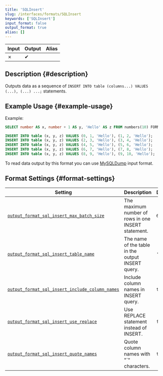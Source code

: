 ```yaml
---
title: 'SQLInsert'
slug: /interfaces/formats/SQLInsert
keywords: ['SQLInsert']
input_format: false
output_format: true
alias: []
---
```


| Input | Output | Alias |
|-------|--------|-------|
| ✗     | ✔      |       |

## Description {#description}

Outputs data as a sequence of `INSERT INTO table (columns...) VALUES (...), (...) ...;` statements.

## Example Usage {#example-usage}

Example:

```sql
SELECT number AS x, number + 1 AS y, 'Hello' AS z FROM numbers(10) FORMAT SQLInsert SETTINGS output_format_sql_insert_max_batch_size = 2
```

```sql
INSERT INTO table (x, y, z) VALUES (0, 1, 'Hello'), (1, 2, 'Hello');
INSERT INTO table (x, y, z) VALUES (2, 3, 'Hello'), (3, 4, 'Hello');
INSERT INTO table (x, y, z) VALUES (4, 5, 'Hello'), (5, 6, 'Hello');
INSERT INTO table (x, y, z) VALUES (6, 7, 'Hello'), (7, 8, 'Hello');
INSERT INTO table (x, y, z) VALUES (8, 9, 'Hello'), (9, 10, 'Hello');
```

To read data output by this format you can use [MySQLDump](../formats/MySQLDump.md) input format.

## Format Settings {#format-settings}

| Setting                                                                                                                                | Description                                         | Default   |
|----------------------------------------------------------------------------------------------------------------------------------------|-----------------------------------------------------|-----------|
| [`output_format_sql_insert_max_batch_size`](../../operations/settings/settings-formats.md/#output_format_sql_insert_max_batch_size)    | The maximum number of rows in one INSERT statement. | `65505`   |
| [`output_format_sql_insert_table_name`](../../operations/settings/settings-formats.md/#output_format_sql_insert_table_name)            | The name of the table in the output INSERT query.   | `'table'` |
| [`output_format_sql_insert_include_column_names`](../../operations/settings/settings-formats.md/#output_format_sql_insert_include_column_names) | Include column names in INSERT query.               | `true`    |
| [`output_format_sql_insert_use_replace`](../../operations/settings/settings-formats.md/#output_format_sql_insert_use_replace)          | Use REPLACE statement instead of INSERT.            | `false`   |
| [`output_format_sql_insert_quote_names`](../../operations/settings/settings-formats.md/#output_format_sql_insert_quote_names)          | Quote column names with "\`" characters.            | `true`    |

